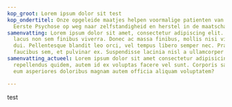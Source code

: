 ```yaml
---
kop_groot: Lorem ipsum dolor sit test
kop_ondertitel: Onze opgeleide maatjes helpen voormalige patienten van het Centrum
  Eerste Psychose op weg naar zelfstandigheid en herstel in de maatschappij
samenvatting: Lorem ipsum dolor sit amet, consectetur adipiscing elit. Aenean vitae
  lacus non sem finibus viverra. Donec ac massa finibus, mollis nisi vitae, maximus
  dui. Pellentesque blandit leo orci, vel tempus libero semper nec. Praesent eget
  faucibus sem, et pulvinar ex. Suspendisse lacinia nisl a ullamcorper lacinia.
samenvatting_actueel: Lorem ipsum dolor sit amet consectetur adipisicing elit. Aspernatur
  repellendus quidem, autem id ex voluptas facere vel sunt. Corporis saepe iusto possimus
  eum asperiores doloribus magnam autem officia aliquam voluptatem?

---
```

test